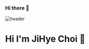 ### Hi there 👋

<!--
**cjh8721/cjh8721** is a ✨ _special_ ✨ repository because its `README.md` (this file) appears on your GitHub profile.

Here are some ideas to get you started:

- 🔭 I’m currently working on ...
- 🌱 I’m currently learning ...
- 👯 I’m looking to collaborate on ...
- 🤔 I’m looking for help with ...
- 💬 Ask me about ...
- 📫 How to reach me: ...
- 😄 Pronouns: ...
- ⚡ Fun fact: ...
-->
![header](https://capsule-render.vercel.app/api?type=Cylinder&color=FFD8D8&height=300&section=header&text=JI%20HYE's%20GitHub%20&fontSize=70)

# Hi I'm JiHye Choi 👋
